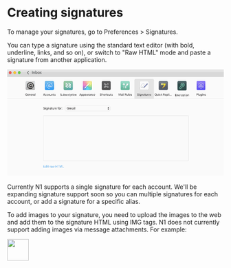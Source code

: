 # Creating signatures

To manage your signatures, go to Preferences > Signatures.

You can type a signature using the standard text editor (with bold, underline, links, and so on), or switch to "Raw HTML" mode and paste a signature from another application.

![](./208501727-signature.gif)

Currently N1 supports a single signature for each account. We'll be expanding signature support soon so you can multiple signatures for each account, or add a signature for a specific alias.

To add images to your signature, you need to upload the images to the web and add them to the signature HTML using IMG tags. N1 does not currently support adding images via message attachments. For example:

<img src="https://dl.dropboxusercontent.com/u/4803975/me.png" width="50" height="50"/> 


